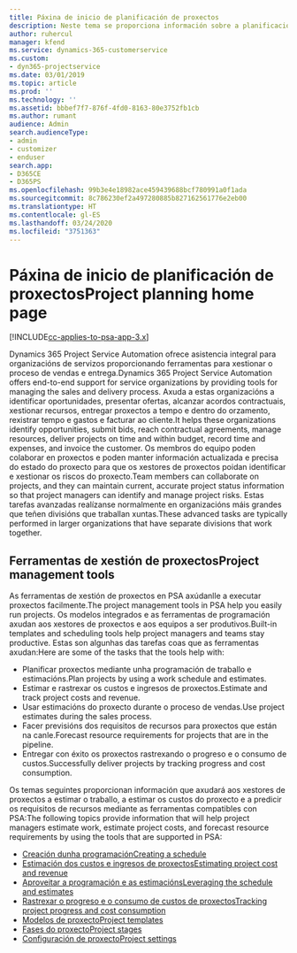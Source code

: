 ```yaml
---
title: Páxina de inicio de planificación de proxectos
description: Neste tema se proporciona información sobre a planificación de proxectos.
author: ruhercul
manager: kfend
ms.service: dynamics-365-customerservice
ms.custom:
- dyn365-projectservice
ms.date: 03/01/2019
ms.topic: article
ms.prod: ''
ms.technology: ''
ms.assetid: bbbef7f7-876f-4fd0-8163-80e3752fb1cb
ms.author: rumant
audience: Admin
search.audienceType:
- admin
- customizer
- enduser
search.app:
- D365CE
- D365PS
ms.openlocfilehash: 99b3e4e18982ace459439688bcf780991a0f1ada
ms.sourcegitcommit: 8c786230ef2a497280885b827162561776e2eb00
ms.translationtype: HT
ms.contentlocale: gl-ES
ms.lasthandoff: 03/24/2020
ms.locfileid: "3751363"
---
```

# <a name="project-planning-home-page"></a><span data-ttu-id="c58ca-103">Páxina de inicio de planificación de proxectos</span><span class="sxs-lookup"><span data-stu-id="c58ca-103">Project planning home page</span></span>

[!INCLUDE[cc-applies-to-psa-app-3.x](../includes/cc-applies-to-psa-app-3x.md)]

<span data-ttu-id="c58ca-104">Dynamics 365 Project Service Automation ofrece asistencia integral para organizacións de servizos proporcionando ferramentas para xestionar o proceso de vendas e entrega.</span><span class="sxs-lookup"><span data-stu-id="c58ca-104">Dynamics 365 Project Service Automation offers end-to-end support for service organizations by providing tools for managing the sales and delivery process.</span></span> <span data-ttu-id="c58ca-105">Axuda a estas organizacións a identificar oportunidades, presentar ofertas, alcanzar acordos contractuais, xestionar recursos, entregar proxectos a tempo e dentro do orzamento, rexistrar tempo e gastos e facturar ao cliente.</span><span class="sxs-lookup"><span data-stu-id="c58ca-105">It helps these organizations identify opportunities, submit bids, reach contractual agreements, manage resources, deliver projects on time and within budget, record time and expenses, and invoice the customer.</span></span> <span data-ttu-id="c58ca-106">Os membros do equipo poden colaborar en proxectos e poden manter información actualizada e precisa do estado do proxecto para que os xestores de proxectos poidan identificar e xestionar os riscos do proxecto.</span><span class="sxs-lookup"><span data-stu-id="c58ca-106">Team members can collaborate on projects, and they can maintain current, accurate project status information so that project managers can identify and manage project risks.</span></span> <span data-ttu-id="c58ca-107">Estas tarefas avanzadas realízanse normalmente en organizacións máis grandes que teñen divisións que traballan xuntas.</span><span class="sxs-lookup"><span data-stu-id="c58ca-107">These advanced tasks are typically performed in larger organizations that have separate divisions that work together.</span></span>

## <a name="project-management-tools"></a><span data-ttu-id="c58ca-108">Ferramentas de xestión de proxectos</span><span class="sxs-lookup"><span data-stu-id="c58ca-108">Project management tools</span></span>

<span data-ttu-id="c58ca-109">As ferramentas de xestión de proxectos en PSA axúdanlle a executar proxectos facilmente.</span><span class="sxs-lookup"><span data-stu-id="c58ca-109">The project management tools in PSA help you easily run projects.</span></span> <span data-ttu-id="c58ca-110">Os modelos integrados e as ferramentas de programación axudan aos xestores de proxectos e aos equipos a ser produtivos.</span><span class="sxs-lookup"><span data-stu-id="c58ca-110">Built-in templates and scheduling tools help project managers and teams stay productive.</span></span> <span data-ttu-id="c58ca-111">Estas son algunhas das tarefas coas que as ferramentas axudan:</span><span class="sxs-lookup"><span data-stu-id="c58ca-111">Here are some of the tasks that the tools help with:</span></span>

- <span data-ttu-id="c58ca-112">Planificar proxectos mediante unha programación de traballo e estimacións.</span><span class="sxs-lookup"><span data-stu-id="c58ca-112">Plan projects by using a work schedule and estimates.</span></span>
- <span data-ttu-id="c58ca-113">Estimar e rastrexar os custos e ingresos de proxectos.</span><span class="sxs-lookup"><span data-stu-id="c58ca-113">Estimate and track project costs and revenue.</span></span>
- <span data-ttu-id="c58ca-114">Usar estimacións do proxecto durante o proceso de vendas.</span><span class="sxs-lookup"><span data-stu-id="c58ca-114">Use project estimates during the sales process.</span></span>
- <span data-ttu-id="c58ca-115">Facer previsións dos requisitos de recursos para proxectos que están na canle.</span><span class="sxs-lookup"><span data-stu-id="c58ca-115">Forecast resource requirements for projects that are in the pipeline.</span></span>
- <span data-ttu-id="c58ca-116">Entregar con éxito os proxectos rastrexando o progreso e o consumo de custos.</span><span class="sxs-lookup"><span data-stu-id="c58ca-116">Successfully deliver projects by tracking progress and cost consumption.</span></span>

<span data-ttu-id="c58ca-117">Os temas seguintes proporcionan información que axudará aos xestores de proxectos a estimar o traballo, a estimar os custos do proxecto e a predicir os requisitos de recursos mediante as ferramentas compatibles con PSA:</span><span class="sxs-lookup"><span data-stu-id="c58ca-117">The following topics provide information that will help project managers estimate work, estimate project costs, and forecast resource requirements by using the tools that are supported in PSA:</span></span>

- [<span data-ttu-id="c58ca-118">Creación dunha programación</span><span class="sxs-lookup"><span data-stu-id="c58ca-118">Creating a schedule</span></span>](project-creating.md)
- [<span data-ttu-id="c58ca-119">Estimación dos custos e ingresos de proxectos</span><span class="sxs-lookup"><span data-stu-id="c58ca-119">Estimating project cost and revenue</span></span>](project-estimating.md)
- [<span data-ttu-id="c58ca-120">Aproveitar a programación e as estimacións</span><span class="sxs-lookup"><span data-stu-id="c58ca-120">Leveraging the schedule and estimates</span></span>](project-leveraging.md)
- [<span data-ttu-id="c58ca-121">Rastrexar o progreso e o consumo de custos de proxectos</span><span class="sxs-lookup"><span data-stu-id="c58ca-121">Tracking project progress and cost consumption</span></span>](project-tracking.md)
- [<span data-ttu-id="c58ca-122">Modelos de proxecto</span><span class="sxs-lookup"><span data-stu-id="c58ca-122">Project templates</span></span>](project-templates.md)
- [<span data-ttu-id="c58ca-123">Fases do proxecto</span><span class="sxs-lookup"><span data-stu-id="c58ca-123">Project stages</span></span>](project-stages.md)
- [<span data-ttu-id="c58ca-124">Configuración de proxecto</span><span class="sxs-lookup"><span data-stu-id="c58ca-124">Project settings</span></span>](project-settings.md)
